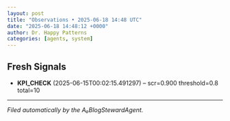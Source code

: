 ```yaml
---
layout: post
title: "Observations • 2025-06-18 14:48 UTC"
date: "2025-06-18 14:48:12 +0000"
author: Dr. Happy Patterns
categories: [agents, system]
---
```


## Fresh Signals

* **KPI_CHECK** (2025-06-15T00:02:15.491297) – scr=0.900 threshold=0.8 total=10

---

*Filed automatically by the A₀BlogStewardAgent.*
